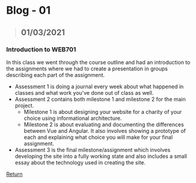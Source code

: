 # Blog - 01

> ## 01/03/2021

### Introduction to WEB701

In this class we went through the course outline and had an introduction to the assignments where we had to create a presentation in groups describing each part of the assignment.

-   Assessment 1 is doing a journal every week about what happened in classes and what work you've done out of class as well.
-   Assessment 2 contains both milestone 1 and milestone 2 for the main project.
    -   Milestone 1 is about designing your website for a charity of your choice using informational architecture.
    -   Milestone 2 is about evaluating and documenting the differences between Vue and Angular. It also involves showing a prototype of each and explaining what choice you will make for your final assignment.
-   Assessment 3 is the final milestone/assignment which involves developing the site into a fully working state and also includes a small essay about the technology used in creating the site.

[Return](https://stewartnz.github.io/WEB701-Blogs/)
